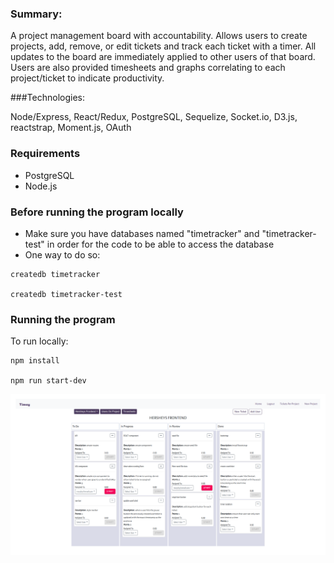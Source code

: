 ### Summary:

A project management board with accountability. Allows users to create projects, add, remove, or edit tickets and track each ticket with a timer. All updates to the board are immediately applied to other users of that board. Users are also provided timesheets and graphs correlating to each project/ticket to indicate productivity.

###Technologies:

Node/Express, React/Redux, PostgreSQL, Sequelize, Socket.io, D3.js, reactstrap, Moment.js, OAuth

### Requirements

* PostgreSQL
* Node.js

### Before running the program locally

* Make sure you have databases named "timetracker" and "timetracker-test" in order for the code to be able to access the database
* One way to do so:

```
createdb timetracker

createdb timetracker-test
```

### Running the program

To run locally:

```
npm install

npm run start-dev
```

![alt text](https://github.com/green-echo/timetracker/blob/master/timey-screenshot.png)
